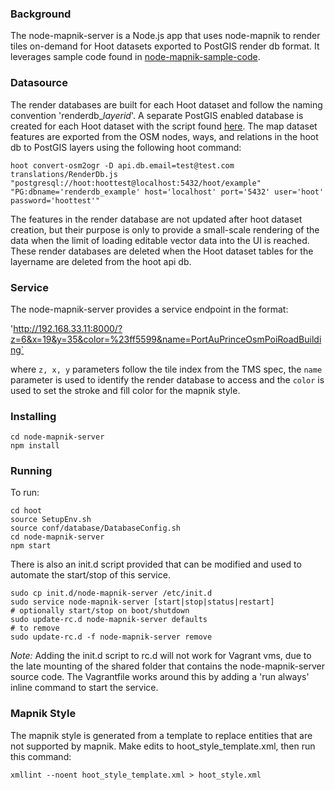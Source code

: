 ### Background
The node-mapnik-server is a Node.js app that uses node-mapnik to render tiles on-demand for Hoot datasets exported to PostGIS render db format.  It leverages sample code found in [node-mapnik-sample-code](https://github.com/mapnik/node-mapnik-sample-code).

### Datasource
The render databases are built for each Hoot dataset and follow the naming convention 'renderdb_*layerid*'.  A separate PostGIS enabled database is created for each Hoot dataset with the script found [here](https://github.com/ngageoint/hootenanny/blob/mapnik/scripts/services/exportrenderdb.sh).  The map dataset features are exported from the OSM nodes, ways, and relations in the hoot db to PostGIS layers using the following hoot command:

`hoot convert-osm2ogr -D api.db.email=test@test.com translations/RenderDb.js "postgresql://hoot:hoottest@localhost:5432/hoot/example" "PG:dbname='renderdb_example' host='localhost' port='5432' user='hoot' password='hoottest'"`

The features in the render database are not updated after hoot dataset creation, but their purpose is only to provide a small-scale rendering of the data when the limit of loading editable vector data into the UI is reached.  These render databases are deleted when the Hoot dataset tables for the layername are deleted from the hoot api db.

### Service
The node-mapnik-server provides a service endpoint in the format:

'http://192.168.33.11:8000/?z=6&x=19&y=35&color=%23ff5599&name=PortAuPrinceOsmPoiRoadBuilding`

where `z, x, y` parameters follow the tile index from the TMS spec, the `name` parameter is used to identify the render database to access and the `color` is used to set the stroke and fill color for the mapnik style.

### Installing
```
cd node-mapnik-server
npm install
```
### Running
To run:
```
cd hoot
source SetupEnv.sh
source conf/database/DatabaseConfig.sh
cd node-mapnik-server
npm start
```

There is also an init.d script provided that can be modified and used to automate the start/stop of this service.

```
sudo cp init.d/node-mapnik-server /etc/init.d
sudo service node-mapnik-server [start|stop|status|restart]
# optionally start/stop on boot/shutdown
sudo update-rc.d node-mapnik-server defaults
# to remove
sudo update-rc.d -f node-mapnik-server remove
```

*Note:*  Adding the init.d script to rc.d will not work for Vagrant vms, due to the late mounting of the shared folder that contains the node-mapnik-server source code.  The Vagrantfile works around this by adding a 'run always' inline command to start the service.

### Mapnik Style
The mapnik style is generated from a template to replace entities that are not supported by mapnik.  Make edits to hoot_style_template.xml, then run this command:

`xmllint --noent hoot_style_template.xml > hoot_style.xml`
